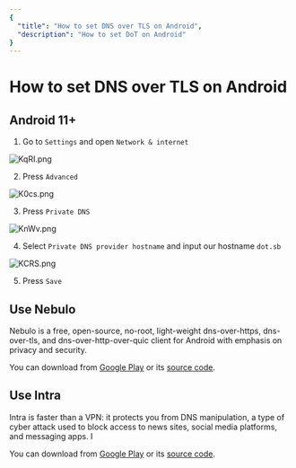 ```yaml
---
{
  "title": "How to set DNS over TLS on Android",
  "description": "How to set DoT on Android"
}
---
```


# How to set DNS over TLS on Android

## Android 11+

1. Go to `Settings` and open `Network & internet`

![KqRI.png](https://s3.image.hosting/2021/07/02/KqRI.png)

2. Press `Advanced`

![K0cs.png](https://s3.image.hosting/2021/07/02/K0cs.png)

3. Press `Private DNS`

![KnWv.png](https://s3.image.hosting/2021/07/02/KnWv.png)

4. Select `Private DNS provider hostname` and input our hostname `dot.sb`

![KCRS.png](https://s3.image.hosting/2021/07/02/KCRS.png)

5. Press `Save`

## Use Nebulo

Nebulo is a free, open-source, no-root, light-weight dns-over-https, dns-over-tls, and dns-over-http-over-quic client for Android with emphasis on privacy and security. 

You can download from [Google Play](https://play.google.com/store/apps/details?id=com.frostnerd.smokescreen) or its [source code](https://git.frostnerd.com/PublicAndroidApps/smokescreen).

## Use Intra

Intra is faster than a VPN: it protects you from DNS manipulation, a type of cyber attack used to block access to news sites, social media platforms, and messaging apps. I

You can download from [Google Play](https://play.google.com/store/apps/details?id=app.intra) or its [source code](https://github.com/Jigsaw-Code/intra).